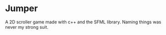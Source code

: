 # Jumper
A 2D scroller game made with c++ and the SFML library.
Naming things was never my strong suit.
